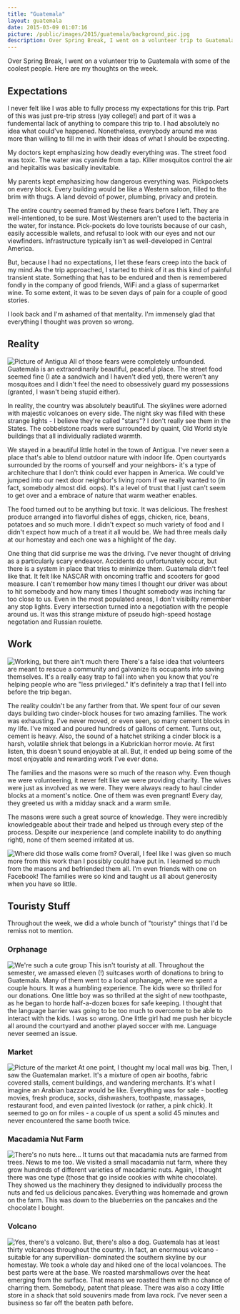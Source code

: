 ```yaml
---
title: "Guatemala" 
layout: guatemala
date: 2015-03-09 01:07:16
picture: /public/images/2015/guatemala/background_pic.jpg
description: Over Spring Break, I went on a volunteer trip to Guatemala with some of the coolest people. Here are my thoughts on the week.
---
```

Over Spring Break, I went on a volunteer trip to Guatemala with some of the coolest people. Here are my thoughts on the week.

## Expectations
I never felt like I was able to fully process my expectations for this trip. Part of this was just pre-trip stress (yay college!) and part of it was a fundemental lack of anything to compare this trip to. I had absolutely no idea what could've happened. Nonetheless, everybody around me was more than willing to fill me in with their ideas of what I should be expecting.

My doctors kept emphasizing how deadly everything was. The street food was toxic. The water was cyanide from a tap. Killer mosquitos control the air and hepitaitis was basically inevitable.

My parents kept emphasizing how dangerous everything was. Pickpockets on every block. Every building would be like a Western saloon, filled to the brim with thugs. A land devoid of power, plumbing, privacy and protein.

The entire country seemed framed by these fears before I left. They are well-intentioned, to be sure. Most Westerners aren't used to the bacteria in the water, for instance. Pick-pockets do love tourists because of our cash, easily accessible wallets, and refusal to look with our eyes and not our viewfinders. Infrastructure typically isn't as well-developed in Central America. 

But, because I had no expectations, I let these fears creep into the back of my mind.As the trip approached, I started to think of it as this kind of painful transient state. Something that has to be endured and then is remembered fondly in the company of good friends, WiFi and a glass of supermarket wine. To some extent, it was to be seven days of pain for a couple of good stories.

I look back and I'm ashamed of that mentality. I'm immensely glad that everything I thought was proven so wrong.

## Reality
![Picture of Antigua](/public/images/2015/guatemala/antigua.jpg)
All of those fears were completely unfounded. Guatemala is an extraordinarily beautiful, peaceful place. The street food seemed fine (I ate a sandwich and I haven't died yet), there weren't any mosquitoes and I didn't feel the need to obsessively guard my possessions (granted, I wasn't being stupid either). 

In reality, the country was absolutely beautiful. The skylines were adorned with majestic volcanoes on every side. The night sky was filled with these strange lights - I believe they're called "stars"? I don't really see them in the States. The cobbelstone roads were surrounded by quaint, Old World style buildings that all individually radiated warmth. 

We stayed in a beautiful little hotel in the town of Antigua. I've never seen a place that's able to blend outdoor nature with indoor life. Open courtyards surrounded by the rooms of yourself and your neighbors- it's a type of architechure that I don't think could ever happen in America. We could've jumped into our next door neighbor's living room if we really wanted to (in fact, somebody almost did. oops). It's a level of trust that I just can't seem to get over and a embrace of nature that warm weather enables. 

The food turned out to be anything but toxic. It was delicious. The freshest produce arranged into flavorful dishes of eggs, chicken, rice, beans, potatoes and so much more. I didn't expect so much variety of food and I didn't expect how much of a treat it all would be. We had three meals daily at our homestay and each one was a highlight of the day. 

One thing that did surprise me was the driving. I've never thought of driving as a particularly scary endeavor. Accidents do unfortunately occur, but there is a system in place that tries to minimize them. Guatemala didn't feel like that. It felt like NASCAR with oncoming traffic and scooters for good measure. I can't remember how many times I thought our driver was about to hit somebody and how many times I thought somebody was inching far too close to us. Even in the most populated areas, I don't visibilty remember any stop lights. Every intersection turned into a negotiation with the people around us. It was this strange mixture of pseudo high-speed hostage negotation and Russian roulette. 

## Work
![Working, but there ain't much there](/public/images/2015/guatemala/work1.jpg)
There's a false idea that volunteers are meant to rescue a community and galvanize its occupants into saving themselves. It's a really easy trap to fall into when you know that you're helping people who are "less privileged." It's definitely a trap that I fell into before the trip began.

The reality couldn't be any farther from that. We spent four of our seven days building two cinder-block houses for two amazing families. The work was exhausting. I've never moved, or even seen, so many cement blocks in my life. I've mixed and poured hundreds of gallons of cement. Turns out, cement is heavy. Also, the sound of a hatchet striking a cinder block is a harsh, volatile shriek that belongs in a Kubrickian horror movie. At first listen, this doesn't sound enjoyable at all. But, it ended up being some of the most enjoyable and rewarding work I've ever done.

The families and the masons were so much of the reason why. Even though we were volunteering, it never felt like we were providing charity. The wives were just as involved as we were. They were always ready to haul cinder blocks at a moment's notice. One of them was even pregnant! Every day, they greeted us with a midday snack and a warm smile. 

The masons were such a great source of knowledge. They were incredibly knowledgeable about their trade and helped us through every step of the process. Despite our inexperience (and complete inability to do anything right), none of them seemed irritated at us.

![Where did those walls come from?](/public/images/2015/guatemala/work2.jpg)
Overall, I feel like I was given so much more from this work than I possibly could have put in. I learned so much from the masons and befriended them all. I'm even friends with one on Facebook! The families were so kind and taught us all about generosity when you have so little.

## Touristy Stuff
Throughout the week, we did a whole bunch of "touristy" things that I'd be remiss not to mention.

### Orphanage 
![We're such a cute group](/public/images/2015/guatemala/orphanage.jpg) 
This isn't touristy at all. Throughout the semester, we amassed eleven (!) suitcases worth of donations to bring to Guatemala. Many of them went to a local orphanage, where we spent a couple hours. It was a humbling experience. The kids were so thrilled for our donations. One little boy was so thrilled at the sight of new toothpaste, as he began to horde half-a-dozen boxes for safe keeping. I thought that the language barrier was going to be too much to overcome to be able to interact with the kids. I was so wrong. One little girl had me push her bicycle all around the courtyard and another played soccer with me. Language never seemed an issue.


### Market 
![Picture of the market](/public/images/2015/guatemala/market.jpg) 
At one point, I thought my local mall was big. Then, I saw the Guatemalan market. It's a mixture of open air booths, fabric covered stalls, cement buildings, and wandering merchants. It's what I imagine an Arabian bazzar would be like. Everything was for sale - bootleg movies, fresh produce, socks, dishwashers, toothpaste, massages, restaurant food, and even painted livestock (or rather, a pink chick). It seemed to go on for miles - a couple of us spent a solid 45 minutes and never encountered the same booth twice.

### Macadamia Nut Farm 
![There's no nuts here...](/public/images/2015/guatemala/macadamia.jpg)
It turns out that macadamia nuts are farmed from trees. News to me too. We visited a small macadamia nut farm, where they grow hundreds of different varieties of macadamic nuts. Again, I thought there was one type (those that go inside cookies with white chocolate). They showed us the machinery they designed to individually process the nuts and fed us delicious pancakes. Everything was homemade and grown on the farm. This was down to the blueberries on the pancakes and the chocolate I bought.

### Volcano
![Yes, there's a volcano. But, there's also a dog.](/public/images/2015/guatemala/volcano.jpg)
Guatemala has at least thirty volcanoes throughout the country. In fact, an enormous volcano -suitable for any supervillian- dominated the southern skyline by our homestay. We took a whole day and hiked one of the local volancoes. The best parts were at the base. We roasted marshmallows over the heat emerging from the surface. That means we roasted them with no chance of charring them. Somebody, patent that please. There was also a cozy little store in a shack that sold souvenirs made from lava rock. I've never seen a business so far off the beaten path before.
